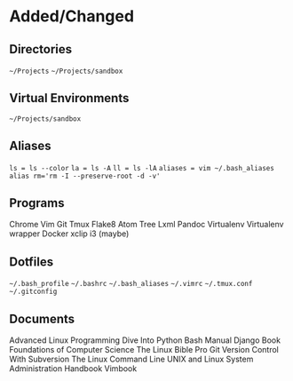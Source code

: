 Added/Changed
=============

Directories
-----------

``~/Projects``
``~/Projects/sandbox``

Virtual Environments
--------------------

``~/Projects/sandbox``

Aliases
-------

``ls = ls --color``
``la = ls -A``
``ll = ls -lA``
``aliases = vim ~/.bash_aliases``
``alias rm='rm -I --preserve-root -d -v'``

Programs
--------

Chrome
Vim
Git
Tmux
Flake8
Atom
Tree
Lxml
Pandoc
Virtualenv
Virtualenv wrapper
Docker
xclip
i3 (maybe)

Dotfiles
--------

``~/.bash_profile``
``~/.bashrc``
``~/.bash_aliases``
``~/.vimrc``
``~/.tmux.conf``
``~/.gitconfig``

Documents
---------

Advanced Linux Programming
Dive Into Python
Bash Manual
Django Book
Foundations of Computer Science
The Linux Bible
Pro Git
Version Control With Subversion
The Linux Command Line
UNIX and Linux System Administration Handbook
Vimbook
